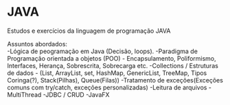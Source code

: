 # JAVA
Estudos e exercícios da linguagem de programação JAVA

Assuntos abordados:<br>
-Lógica de peogramação em Java (Decisão, loops).
-Paradigma de Programação orientada a objetos (POO) - Encapsulamento, Poliformismo, Interfaces, Herança, Sobrescrita, Sobrecarga etc.
-Collections / Estruturas de dados - (List, ArrayList, set, HashMap, GenericList, TreeMap, Tipos Coringa(?), Stack(Pilhas), Queue(Filas))
-Tratamento de exceções(Exceções comuns com try/catch, exceções personalizadas) 
-Leitura de arquivos
-MultiThread
-JDBC / CRUD
-JavaFX


